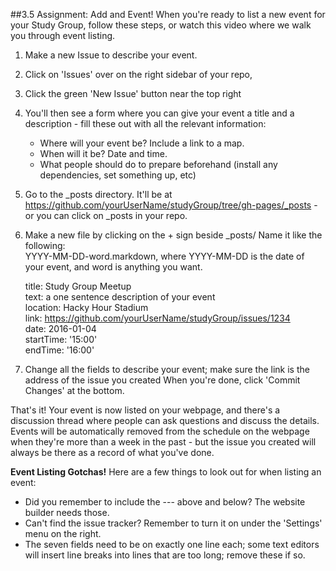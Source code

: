 ##3.5 Assignment: Add and Event!
When you're ready to list a new event for your Study Group, follow these steps, or watch this video where we walk you through event listing.

1. Make a new Issue to describe your event.
2. Click on 'Issues' over on the right sidebar of your repo,
3. Click the green 'New Issue' button near the top right
4. You'll then see a form where you can give your event a title and a description - fill these out with all the relevant information:
      * Where will your event be? Include a link to a map.
      * When will it be? Date and time.
      * What people should do to prepare beforehand (install any dependencies, set something up, etc)
5. Go to the _posts directory. It'll be at https://github.com/yourUserName/studyGroup/tree/gh-pages/_posts - or you can click on _posts in your repo.
6.  Make a new file by clicking on the + sign beside _posts/ Name it like the following:  
YYYY-MM-DD-word.markdown, where YYYY-MM-DD is the date of your event, and word is anything you want.

	title: Study Group Meetup  
	text: a one sentence description of your event   
	location: Hacky Hour Stadium  
	link: https://github.com/yourUserName/studyGroup/issues/1234  
	date: 2016-01-04  
	startTime:  '15:00'  
	endTime: '16:00' 

7. Change all the fields to describe your event; make sure the link is the address of the issue you created When you're done, click 'Commit Changes' at the bottom.
    
That's it! Your event is now listed on your webpage, and there's a discussion thread where people can ask questions and discuss the details. Events will be automatically removed from the schedule on the webpage when they're more than a week in the past - but the issue you created will always be there as a record of what you've done.

**Event Listing Gotchas!** Here are a few things to look out for when listing an event:

* Did you remember to include the --- above and below? The website builder needs those.
* Can't find the issue tracker? Remember to turn it on under the 'Settings' menu on the right.
* The seven fields need to be on exactly one line each; some text editors will insert line breaks into lines that are too long; remove these if so.
